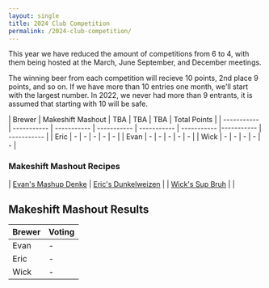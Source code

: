 ```yaml
---
layout: single
title: 2024 Club Competition
permalink: /2024-club-competition/
---
```


This year we have reduced the amount of competitions from 6 to 4, with them being hosted at the March, June September, and December meetings. 

The winning beer from each competition will recieve 10 points, 2nd place 9 points, and so on. If we have more than 10 entries one month, we'll start with the largest number. In 2022, we never had more than 9 entrants, it is assumed that starting with 10 will be safe. 

| Brewer | Makeshift Mashout | TBA | TBA | TBA | Total Points |
| ----------- | ----------- | ----------- | ----------- | ----------- | ----------- |----------- | ----------- |
| Eric | - | - | - | - | - |
| Evan | - | - | - | - | - |
| Wick |  - | - | - | - | - |


### Makeshift Mashout Recipes

| <a href="{% link _pages/2024-recipes/makeshift-mashout/bryan.md %}">Evan's Mashup Denke</a> | <a href="{% link _pages/2024-recipes/makeshift-mashout/eric.md %}">Eric's Dunkelweizen</a> | 
| <a href="{% link _pages/2024-recipes/makeshift-mashout/wick.md %}">Wick's Sup Bruh</a> |       |

## Makeshift Mashout Results

| Brewer | Voting |
| ----------- | ----------- | 
| Evan | - | 
| Eric | - | 
| Wick |  - | 
